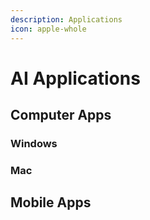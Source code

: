 ```yaml
---
description: Applications
icon: apple-whole
---
```


# AI Applications

## Computer Apps

### Windows



### Mac



## Mobile Apps











